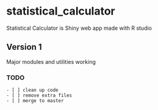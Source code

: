 # statistical_calculator
Statistical Calculator is Shiny web app made with R studio

## Version 1
Major modules and utilities working


### TODO
	- [ ] clean up code
	- [ ] remove extra files
	- [ ] merge to master